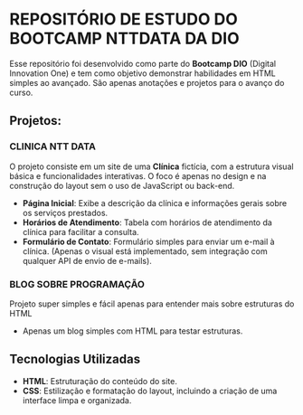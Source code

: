# REPOSITÓRIO DE ESTUDO DO BOOTCAMP NTTDATA DA DIO

Esse repositório foi desenvolvido como parte do **Bootcamp DIO** (Digital Innovation One) e tem como objetivo demonstrar habilidades em HTML simples ao avançado. São apenas anotações e projetos para o avanço do curso.

## Projetos:
### CLINICA NTT DATA

O projeto consiste em um site de uma **Clínica** fictícia, com a estrutura visual básica e funcionalidades interativas. O foco é apenas no design e na construção do layout sem o uso de JavaScript ou back-end.

- **Página Inicial**: Exibe a descrição da clínica e informações gerais sobre os serviços prestados.
- **Horários de Atendimento**: Tabela com horários de atendimento da clínica para facilitar a consulta.
- **Formulário de Contato**: Formulário simples para enviar um e-mail à clínica. (Apenas o visual está implementado, sem integração com qualquer API de envio de e-mails).

### BLOG SOBRE PROGRAMAÇÃO

Projeto super simples e fácil apenas para entender mais sobre estruturas do HTML

- Apenas um blog simples com HTML para testar estruturas.

## Tecnologias Utilizadas

- **HTML**: Estruturação do conteúdo do site.
- **CSS**: Estilização e formatação do layout, incluindo a criação de uma interface limpa e organizada.
